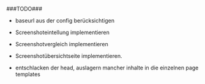 ###TODO###

* baseurl aus der config berücksichtigen
* Screenshoteintellung implementieren
* Screenshotvergleich implementieren
* Screenshotübersichtseite implementieren.

* entschlacken der head, auslagern mancher inhalte in die einzelnen page templates